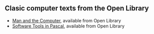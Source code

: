 
<article>

# Clasic computer texts from the Open Library

- [Man and the Computer](/blog/2025/02/10/Man_and_the_Computer.html), available from Open Library
- [Software Tools in Pascal](/blog/2018/07/22/software-tools-in-pascal.html), available from Open Library

</article>
